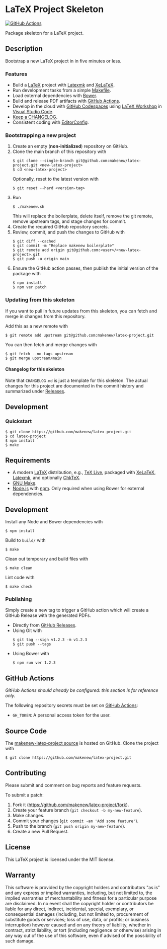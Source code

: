 # LaTeX Project Skeleton

[![GitHub Actions](https://github.com/makenew/latex-project/workflows/check/badge.svg)](https://github.com/makenew/latex-project/actions)

Package skeleton for a LaTeX project.

## Description

Bootstrap a new LaTeX project in in five minutes or less.

### Features

- Build a [LaTeX] project with [Latexmk] and [XeLaTeX].
- Run development tasks from a simple [Makefile].
- Load external dependencies with [Bower].
- Build and release PDF artifacts with [GitHub Actions].
- Develop in the cloud with [GitHub Codespaces]
  using [LaTeX Workshop] in [Visual Studio Code].
- [Keep a CHANGELOG].
- Consistent coding with [EditorConfig].

[Bower]: https://bower.io/
[EditorConfig]: https://editorconfig.org/
[GitHub Actions]: https://github.com/features/actions
[GitHub Codespaces]: https://github.com/features/codespaces
[Keep a CHANGELOG]: https://keepachangelog.com/
[LaTeX]: https://www.latex-project.org/
[Latexmk]: https://www.ctan.org/pkg/latexmk/
[LaTeX Workshop]: https://marketplace.visualstudio.com/items?itemName=James-Yu.latex-workshop
[Makefile]: https://www.gnu.org/software/make/
[Visual Studio Code]: https://code.visualstudio.com/
[XeLaTeX]: https://ctan.org/pkg/xetex

### Bootstrapping a new project

1. Create an empty (**non-initialized**) repository on GitHub.
2. Clone the main branch of this repository with
   ```
   $ git clone --single-branch git@github.com:makenew/latex-project.git <new-latex-project>
   $ cd <new-latex-project>
   ```
   Optionally, reset to the latest version with
   ```
   $ git reset --hard <version-tag>
   ```
3. Run
   ```
   $ ./makenew.sh
   ```
   This will replace the boilerplate, delete itself,
   remove the git remote, remove upstream tags,
   and stage changes for commit.
4. Create the required GitHub repository secrets.
5. Review, commit, and push the changes to GitHub with
   ```
   $ git diff --cached
   $ git commit -m "Replace makenew boilerplate"
   $ git remote add origin git@github.com:<user>/<new-latex-project>.git
   $ git push -u origin main
   ```
6. Ensure the GitHub action passes,
   then publish the initial version of the package with
   ```
   $ npm install
   $ npm ver patch
   ```

### Updating from this skeleton

If you want to pull in future updates from this skeleton,
you can fetch and merge in changes from this repository.

Add this as a new remote with

```
$ git remote add upstream git@github.com:makenew/latex-project.git
```

You can then fetch and merge changes with

```
$ git fetch --no-tags upstream
$ git merge upstream/main
```

#### Changelog for this skeleton

Note that `CHANGELOG.md` is just a template for this skeleton.
The actual changes for this project are documented in the commit history
and summarized under [Releases].

[Releases]: https://github.com/makenew/latex-project/releases

## Development

### Quickstart

```
$ git clone https://github.com/makenew/latex-project.git
$ cd latex-project
$ npm install
$ make
```

## Requirements

- A modern [LaTeX] distribution, e.g., [TeX Live],
  packaged with [XeLaTeX], [Latexmk], and optionally [ChkTeX].
- [GNU Make].
- [Node.js] with [npm].
  Only required when using Bower for external dependencies.

[ChkTeX]: https://www.nongnu.org/chktex/
[GNU Make]: https://www.gnu.org/software/make/
[LaTeX]: https://www.latex-project.org/
[Latexmk]: https://www.ctan.org/pkg/latexmk/
[Node.js]: https://nodejs.org/
[npm]: https://npmjs.org/
[TeX Live]: https://www.tug.org/texlive/
[XeLaTeX]: https://ctan.org/pkg/xetex

## Development

Install any Node and Bower dependencies with

```
$ npm install
```

Build to `build/` with

```
$ make
```

Clean out temporary and build files with

```
$ make clean
```

Lint code with

```
$ make check
```

### Publishing

Simply create a new tag to trigger a GitHub action
which will create a GitHub Release with the generated PDFs.

- Directly from [GitHub Releases].
- Using Git with
  ```
  $ git tag --sign v1.2.3 -m v1.2.3
  $ git push --tags
  ```
- Using Bower with
  ```
  $ npm run ver 1.2.3
  ```

[GitHub Releases]: https://github.com/makenew/latex-project/releases/new

## GitHub Actions

_GitHub Actions should already be configured: this section is for reference only._

The following repository secrets must be set on [GitHub Actions]:

- `GH_TOKEN`: A personal access token for the user.

## Source Code

The [makenew-latex-project source] is hosted on GitHub.
Clone the project with

```
$ git clone https://github.com/makenew/latex-project.git
```

[makenew-latex-project source]: https://github.com/makenew/latex-project

## Contributing

Please submit and comment on bug reports and feature requests.

To submit a patch:

1. Fork it (https://github.com/makenew/latex-project/fork).
2. Create your feature branch (`git checkout -b my-new-feature`).
3. Make changes.
4. Commit your changes (`git commit -am 'Add some feature'`).
5. Push to the branch (`git push origin my-new-feature`).
6. Create a new Pull Request.

## License

This LaTeX project is licensed under the MIT license.

## Warranty

This software is provided by the copyright holders and contributors "as is" and
any express or implied warranties, including, but not limited to, the implied
warranties of merchantability and fitness for a particular purpose are
disclaimed. In no event shall the copyright holder or contributors be liable for
any direct, indirect, incidental, special, exemplary, or consequential damages
(including, but not limited to, procurement of substitute goods or services;
loss of use, data, or profits; or business interruption) however caused and on
any theory of liability, whether in contract, strict liability, or tort
(including negligence or otherwise) arising in any way out of the use of this
software, even if advised of the possibility of such damage.
